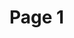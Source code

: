 # Page 1

<figure><img src="https://images.unsplash.com/photo-1560363199-a1264d4ea5fc?crop=entropy&#x26;cs=srgb&#x26;fm=jpg&#x26;ixid=M3wxOTcwMjR8MHwxfHNlYXJjaHwxfHxvbmV8ZW58MHx8fHwxNzA5MTMyMjM0fDA&#x26;ixlib=rb-4.0.3&#x26;q=85" alt=""><figcaption></figcaption></figure>
